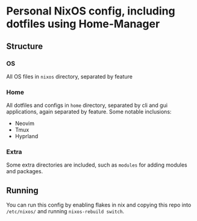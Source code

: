 # Personal NixOS config, including dotfiles using Home-Manager

## Structure

### OS

All OS files in `nixos` directory, separated by feature

### Home

All dotfiles and configs in `home` directory, separated by cli and gui applications, again separated by feature.
Some notable inclusions:

- Neovim
- Tmux
- Hyprland

### Extra

Some extra directories are included, such as `modules` for adding modules and packages.

## Running

You can run this config by enabling flakes in nix and copying this repo into `/etc/nixos/` and running `nixos-rebuild switch`.
